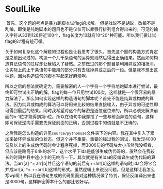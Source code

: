 # SoulLike

​	首先，这个题的考点是暴力跑脚本试flag的求解。 但是戏说不是胡说，改编不是乱编，即使是纯跑脚本的题目也不是仅仅可以靠强行排列组合得出来的。可见的输入字符从33到126将近100个，flag长度为10就有10^20^种可能。所以我们要让试flag的过程有迹可循。

​	关于如何复杂化这个解题的过程也是让我思考了很久。首先这个题的构造方式肯定是之前出现过的，构造一个几千条语句的运算规则然后得出正确结果。然而如何构造算法语句的过程却让我陷入了疑惑。之前做过的那个题目是利用异或的相抵消，让实际上的上千条语句中能用的部分只有去除掉异或之后的一段。但是我不想出这种题，因为构造语句的脚本写起来好麻烦啊。

​	所以之后的想法就确定为，需要解密的人一个字符一个字符地跑脚本进行尝试，最终即可尝试出正确的解。flag的每一位只用尝试100次，这样就是一个很容易的暴力解法了。那么如何实现这样的构造语句的脚本呢？首先不能是纯异或构成的算法。因为纯异或构成的算法可以将用来比较的结果直接输入，由于异或的可逆性即可得到最后的结果。同时我希望对这个的解密是逐位逐位来的，所以必须先解决前面的n-1位才能得到第n位。所以在语句中我穿插了一些与前面异或的语句，这样即可保证逆向手需要先保证前面的正确，否则过程中的值就是不正确的。

​	之后我是怎么构造的详见`source/pythonuse`文件夹下的内容。我在其中引入了累加来破坏异或后的位状态。但这个并不重要。重要的经过我的测试，我发现4000句及以上的生成伪代码时会让程序死掉，而3000句的代码块大小虽然我没细看，但应该是略高于64k的水平，这个水平下ida是能够生成伪代码的，虽然会花费较长的时间并且中途小小的无响应一下。其次就是有关ida的反编译生成伪代码的算法。当arr[a] ^= arr[b]并且这个语句的前后有++arr[b]这样的语句时,ida会将它合并成arr[a] ^= ++arr[b]这样的形式。虽然逻辑上来说没问题，但是这样让我怎么写wp啊！所以我在语句生成的代码里面对这种情况做了特判，保证反编译出来也是3000句，这样解密脚本什么的都比较好写。